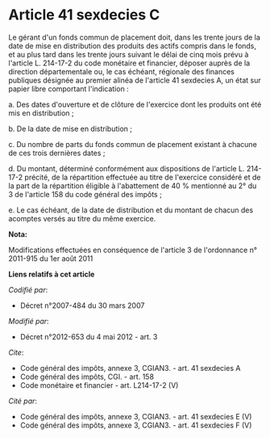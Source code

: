 # Article 41 sexdecies C

Le gérant d'un fonds commun de placement doit, dans les trente jours de la date de mise en distribution des produits des
actifs compris dans le fonds, et au plus tard dans les trente jours suivant le délai de cinq mois prévu à l'article L.
214-17-2 du code monétaire et financier, déposer auprès de la direction départementale ou, le cas échéant, régionale des
finances publiques désignée au premier alinéa de l'article 41 sexdecies A, un état sur papier libre comportant
l'indication : 

a. Des dates d'ouverture et de clôture de l'exercice dont les produits ont été mis en distribution ; 

b. De la date de mise en distribution ; 

c. Du nombre de parts du fonds commun de placement existant à chacune de ces trois dernières dates ; 

d. Du montant, déterminé conformément aux dispositions de l'article L. 214-17-2 précité, de la répartition effectuée au titre
de l'exercice considéré et de la part de la répartition éligible à l'abattement de 40 % mentionné au 2° du 3 de l'article 158
du code général des impôts ; 

e. Le cas échéant, de la date de distribution et du montant de chacun des acomptes versés au titre du même exercice.

**Nota:**

Modifications effectuées en conséquence de l'article 3 de l'ordonnance n° 2011-915 du 1er août 2011

**Liens relatifs à cet article**

_Codifié par_:

  - Décret n°2007-484 du 30 mars 2007

_Modifié par_:

  - Décret n°2012-653 du 4 mai 2012 - art. 3

_Cite_:

  - Code général des impôts, annexe 3, CGIAN3. - art. 41 sexdecies A
  - Code général des impôts, CGI. - art. 158
  - Code monétaire et financier - art. L214-17-2 (V)

_Cité par_:

  - Code général des impôts, annexe 3, CGIAN3. - art. 41 sexdecies E (V)
  - Code général des impôts, annexe 3, CGIAN3. - art. 41 sexdecies F (V)

